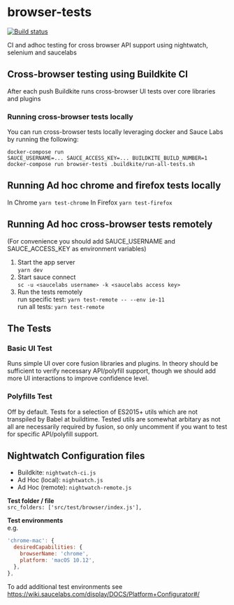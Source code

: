 # browser-tests

[![Build status](https://badge.buildkite.com/97cbb370d16a1aa622bc2d8c3475b887475be2710f0370fab9.svg?branch=master)](https://buildkite.com/uberopensource/browser-tests)

CI and adhoc testing for cross browser API support using nightwatch, selenium and saucelabs

## Cross-browser testing using Buildkite CI

After each push Buildkite runs cross-browser UI tests over core libraries and plugins

### Running cross-browser tests locally

You can run cross-browser tests locally leveraging docker and Sauce Labs by running the following:

```
docker-compose run
SAUCE_USERNAME=... SAUCE_ACCESS_KEY=... BUILDKITE_BUILD_NUMBER=1 docker-compose run browser-tests .buildkite/run-all-tests.sh
```

## Running Ad hoc chrome and firefox tests locally

In Chrome
`yarn test-chrome`
In Firefox
`yarn test-firefox`

## Running Ad hoc cross-browser tests remotely

(For convenience you should add SAUCE_USERNAME and SAUCE_ACCESS_KEY as environment variables)

1.  Start the app server\
    `yarn dev`
1.  Start sauce connect\
    `sc -u <saucelabs username> -k <saucelabs access key>`
1.  Run the tests remotely\
    run specific test: `yarn test-remote -- --env ie-11`\
    run all tests: `yarn test-remote`

## The Tests

### Basic UI Test

Runs simple UI over core fusion libraries and plugins. In theory should be sufficient to verify necessary API/polyfill support, though we should add more UI interactions to improve confidence level.

### Polyfills Test

Off by default. Tests for a selection of ES2015+ utils which are not transpiled by Babel at buildtime. Tested utils are somewhat arbitary as not all are necessarily required by fusion, so only uncomment if you want to test for specific API/polyfill support.

## Nightwatch Configuration files

* Buildkite: `nightwatch-ci.js`
* Ad Hoc (local): `nightwatch.js`
* Ad Hoc (remote): `nightwatch-remote.js`

**Test folder / file**\
`src_folders: ['src/test/browser/index.js'],`

**Test environments**\
e.g.

```js
'chrome-mac': {
  desiredCapabilities: {
    browserName: 'chrome',
    platform: 'macOS 10.12',
  },
},
```

To add additional test environments see https://wiki.saucelabs.com/display/DOCS/Platform+Configurator#/
